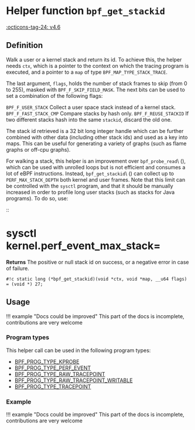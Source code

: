 # Helper function `bpf_get_stackid`

<!-- [FEATURE_TAG](bpf_get_stackid) -->
[:octicons-tag-24: v4.6](https://github.com/torvalds/linux/commit/d5a3b1f691865be576c2bffa708549b8cdccda19)
<!-- [/FEATURE_TAG] -->

## Definition

<!-- [HELPER_FUNC_DEF] -->
Walk a user or a kernel stack and return its id. To achieve
this, the helper needs `ctx`, which is a pointer to the context
on which the tracing program is executed, and a pointer to a
`map` of type `BPF_MAP_TYPE_STACK_TRACE`.

The last argument, `flags`, holds the number of stack frames to
skip (from 0 to 255), masked with
`BPF_F_SKIP_FIELD_MASK`. The next bits can be used to set
a combination of the following flags:

`BPF_F_USER_STACK`
Collect a user space stack instead of a kernel stack.
`BPF_F_FAST_STACK_CMP`
Compare stacks by hash only.
`BPF_F_REUSE_STACKID`
If two different stacks hash into the same `stackid`,
discard the old one.

The stack id retrieved is a 32 bit long integer handle which
can be further combined with other data (including other stack
ids) and used as a key into maps. This can be useful for
generating a variety of graphs (such as flame graphs or off-cpu
graphs).

For walking a stack, this helper is an improvement over
`bpf_probe_read`\ (), which can be used with unrolled loops
but is not efficient and consumes a lot of eBPF instructions.
Instead, `bpf_get_stackid`\ () can collect up to
`PERF_MAX_STACK_DEPTH` both kernel and user frames. Note that
this limit can be controlled with the `sysctl` program, and
that it should be manually increased in order to profile long
user stacks (such as stacks for Java programs). To do so, use:

::

# sysctl kernel.perf_event_max_stack=<new value>


**Returns**
The positive or null stack id on success, or a negative error
in case of failure.

`#!c static long (*bpf_get_stackid)(void *ctx, void *map, __u64 flags) = (void *) 27;`
<!-- [/HELPER_FUNC_DEF] -->

## Usage

!!! example "Docs could be improved"
    This part of the docs is incomplete, contributions are very welcome

### Program types

This helper call can be used in the following program types:

<!-- DO NOT EDIT MANUALLY -->
<!-- [HELPER_FUNC_PROG_REF] -->
 * [BPF_PROG_TYPE_KPROBE](../program-type/BPF_PROG_TYPE_KPROBE.md)
 * [BPF_PROG_TYPE_PERF_EVENT](../program-type/BPF_PROG_TYPE_PERF_EVENT.md)
 * [BPF_PROG_TYPE_RAW_TRACEPOINT](../program-type/BPF_PROG_TYPE_RAW_TRACEPOINT.md)
 * [BPF_PROG_TYPE_RAW_TRACEPOINT_WRITABLE](../program-type/BPF_PROG_TYPE_RAW_TRACEPOINT_WRITABLE.md)
 * [BPF_PROG_TYPE_TRACEPOINT](../program-type/BPF_PROG_TYPE_TRACEPOINT.md)
<!-- [/HELPER_FUNC_PROG_REF] -->

### Example

!!! example "Docs could be improved"
    This part of the docs is incomplete, contributions are very welcome
